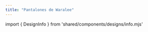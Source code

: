 ```yaml
---
title: "Pantalones de Waralee"
---
```


import { DesignInfo } from 'shared/components/designs/info.mjs'

<DesignInfo design='waralee' docs />

